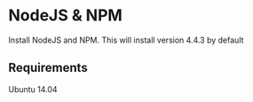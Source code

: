 NodeJS & NPM
=========

Install NodeJS and NPM. This will install version 4.4.3 by default

Requirements
------------

Ubuntu 14.04
